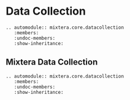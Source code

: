 # Data Collection

```{eval-rst}
.. automodule:: mixtera.core.datacollection
   :members: 
   :undoc-members:
   :show-inheritance:
```

## Mixtera Data Collection

```{eval-rst}
.. automodule:: mixtera.core.datacollection
   :members:
   :undoc-members:
   :show-inheritance:
```

